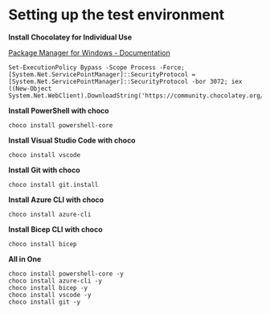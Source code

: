 # Setting up the test environment

**Install Chocolatey for Individual Use**  

[Package Manager for Windows - Documentation](https://chocolatey.org/install)

```
Set-ExecutionPolicy Bypass -Scope Process -Force; [System.Net.ServicePointManager]::SecurityProtocol = [System.Net.ServicePointManager]::SecurityProtocol -bor 3072; iex ((New-Object System.Net.WebClient).DownloadString('https://community.chocolatey.org/install.ps1'))
```

**Install PowerShell with choco**  
```
choco install powershell-core
```

**Install Visual Studio Code with choco**  
```
choco install vscode
```

**Install Git with choco**  
```
choco install git.install
```

**Install Azure CLI with choco**  
```
choco install azure-cli
```

**Install Bicep CLI with choco**  
```
choco install bicep
```

**All in One**  
```
choco install powershell-core -y
choco install azure-cli -y
choco install bicep -y
choco install vscode -y
choco install git -y
```